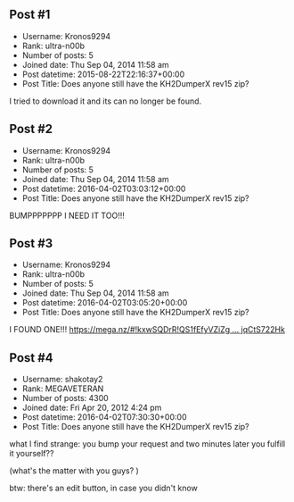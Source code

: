 ## Post #1
- Username: Kronos9294
- Rank: ultra-n00b
- Number of posts: 5
- Joined date: Thu Sep 04, 2014 11:58 am
- Post datetime: 2015-08-22T22:16:37+00:00
- Post Title: Does anyone still have the KH2DumperX rev15 zip?

I tried to download it and its can no longer be found.
## Post #2
- Username: Kronos9294
- Rank: ultra-n00b
- Number of posts: 5
- Joined date: Thu Sep 04, 2014 11:58 am
- Post datetime: 2016-04-02T03:03:12+00:00
- Post Title: Does anyone still have the KH2DumperX rev15 zip?

BUMPPPPPPP I NEED IT TOO!!!
## Post #3
- Username: Kronos9294
- Rank: ultra-n00b
- Number of posts: 5
- Joined date: Thu Sep 04, 2014 11:58 am
- Post datetime: 2016-04-02T03:05:20+00:00
- Post Title: Does anyone still have the KH2DumperX rev15 zip?

I FOUND ONE!!! 
[https://mega.nz/#!kxwSQDrR!QS1fEfyVZiZg ... jqCtS722Hk](https://mega.nz/#!kxwSQDrR!QS1fEfyVZiZgowqdnk4TFjGWc2igruCAfjqCtS722Hk)
## Post #4
- Username: shakotay2
- Rank: MEGAVETERAN
- Number of posts: 4300
- Joined date: Fri Apr 20, 2012 4:24 pm
- Post datetime: 2016-04-02T07:30:30+00:00
- Post Title: Does anyone still have the KH2DumperX rev15 zip?

what I find strange: you bump your request and two minutes later you fulfill it yourself??

(what's the matter with you guys?  )

btw: there's an edit button, in case you didn't know
